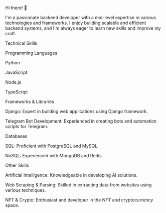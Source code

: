 Hi there! 👋

I'm a passionate backend developer with a mid-level expertise in various technologies and frameworks. I enjoy building scalable and efficient backend systems, and I'm always eager to learn new skills and improve my craft.


Technical Skills

Programming Languages

Python

JavaScript

Node.js

TypeScript

Frameworks & Libraries

Django: Expert in building web applications using Django framework.

Telegram Bot Development: Experienced in creating bots and automation scripts for Telegram.

Databases

SQL: Proficient with PostgreSQL and MySQL.

NoSQL: Experienced with MongoDB and Redis.

Other Skills

Artificial Intelligence: Knowledgeable in developing AI solutions.

Web Scraping & Parsing: Skilled in extracting data from websites using various techniques.

NFT & Crypto: Enthusiast and developer in the NFT and cryptocurrency space.
